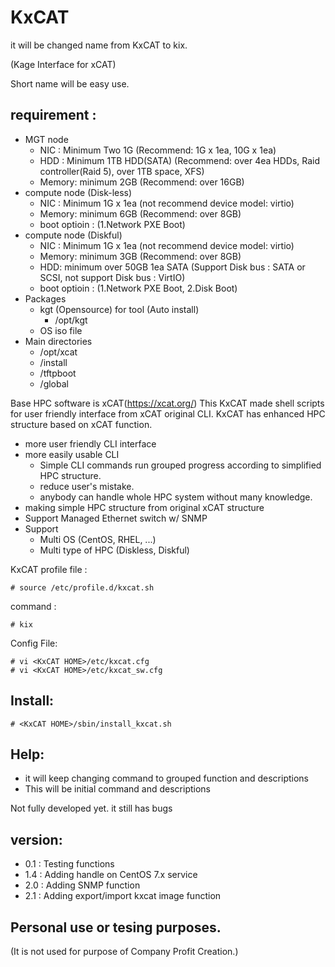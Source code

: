 # KxCAT
it will be changed name from KxCAT to kix.

(Kage Interface for xCAT)

Short name will be easy use.

## requirement : 
  - MGT node
    - NIC : Minimum Two 1G (Recommend: 1G x 1ea, 10G x 1ea)
    - HDD : Minimum 1TB HDD(SATA) (Recommend: over 4ea HDDs, Raid controller(Raid 5), over 1TB space, XFS)
    - Memory: minimum 2GB (Recommend: over 16GB)
  - compute node (Disk-less)
    - NIC : Minimum 1G x 1ea (not recommend device model: virtio)
    - Memory: minimum 6GB (Recommend: over 8GB)
    - boot optioin : (1.Network PXE Boot)
  - compute node (Diskful)
    - NIC : Minimum 1G x 1ea (not recommend device model: virtio)
    - Memory: minimum 3GB (Recommend: over 8GB)
    - HDD: minimum over 50GB 1ea SATA (Support Disk bus : SATA or SCSI, not support Disk bus : VirtIO)
    - boot optioin : (1.Network PXE Boot, 2.Disk Boot)
  - Packages
    - kgt (Opensource) for tool (Auto install)
      - /opt/kgt
    - OS iso file
  - Main directories
    - /opt/xcat
    - /install
    - /tftpboot
    - /global

Base HPC software is xCAT(https://xcat.org/)
This KxCAT made shell scripts for user friendly interface from xCAT original CLI.
KxCAT has enhanced HPC structure based on xCAT function.
 - more user friendly CLI interface
 - more easily usable CLI
   - Simple CLI commands run grouped progress according to simplified HPC structure.
   - reduce user's mistake.
   - anybody can handle whole HPC system without many knowledge.
 - making simple HPC structure from original xCAT structure
 - Support Managed Ethernet switch w/ SNMP
 - Support
   - Multi OS (CentOS, RHEL, ...)
   - Multi type of HPC (Diskless, Diskful)

KxCAT profile file : 
```
# source /etc/profile.d/kxcat.sh
```
command : 
``` 
# kix
```
Config File:
```
# vi <KxCAT HOME>/etc/kxcat.cfg
# vi <KxCAT HOME>/etc/kxcat_sw.cfg
```

## Install:
```
# <KxCAT HOME>/sbin/install_kxcat.sh
```
## Help: 
 - it will keep changing command to grouped function and descriptions
 - This will be initial command and descriptions

Not fully developed yet.
it still has bugs

## version:
- 0.1 : Testing functions
- 1.4 : Adding handle on CentOS 7.x service
- 2.0 : Adding SNMP function
- 2.1 : Adding export/import kxcat image function

 
## Personal use or tesing purposes.
(It is not used for purpose of Company Profit Creation.)
